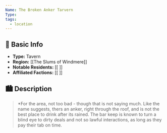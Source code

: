 ```yaml
---
Name: The Broken Anker Tarvern
Type: 
tags:
  - location
---
```

## 📍 Basic Info 
- **Type:** Tavern
- **Region:** [[The Slums of Windmere]]  
- **Notable Residents:** [[ ]]  
- **Affiliated Factions:** [[ ]]  

## 🏙️ Description
> *For the area, not too bad - though that is not saying much. Like the name suggests, thers an anker, right through the roof, and is not the best place to drink after its rained.
> The bar keep is known to turn a blind eye to dirty deals and not so lawful interactions, as long as they pay their tab on time.

